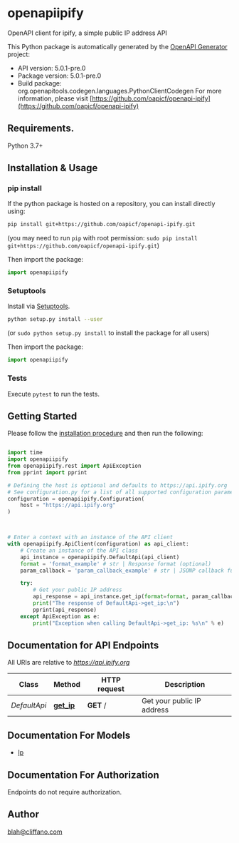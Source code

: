 # openapiipify
OpenAPI client for ipify, a simple public IP address API

This Python package is automatically generated by the [OpenAPI Generator](https://openapi-generator.tech) project:

- API version: 5.0.1-pre.0
- Package version: 5.0.1-pre.0
- Build package: org.openapitools.codegen.languages.PythonClientCodegen
For more information, please visit [https://github.com/oapicf/openapi-ipify](https://github.com/oapicf/openapi-ipify)

## Requirements.

Python 3.7+

## Installation & Usage
### pip install

If the python package is hosted on a repository, you can install directly using:

```sh
pip install git+https://github.com/oapicf/openapi-ipify.git
```
(you may need to run `pip` with root permission: `sudo pip install git+https://github.com/oapicf/openapi-ipify.git`)

Then import the package:
```python
import openapiipify
```

### Setuptools

Install via [Setuptools](http://pypi.python.org/pypi/setuptools).

```sh
python setup.py install --user
```
(or `sudo python setup.py install` to install the package for all users)

Then import the package:
```python
import openapiipify
```

### Tests

Execute `pytest` to run the tests.

## Getting Started

Please follow the [installation procedure](#installation--usage) and then run the following:

```python

import time
import openapiipify
from openapiipify.rest import ApiException
from pprint import pprint

# Defining the host is optional and defaults to https://api.ipify.org
# See configuration.py for a list of all supported configuration parameters.
configuration = openapiipify.Configuration(
    host = "https://api.ipify.org"
)



# Enter a context with an instance of the API client
with openapiipify.ApiClient(configuration) as api_client:
    # Create an instance of the API class
    api_instance = openapiipify.DefaultApi(api_client)
    format = 'format_example' # str | Response format (optional)
    param_callback = 'param_callback_example' # str | JSONP callback function name (optional)

    try:
        # Get your public IP address
        api_response = api_instance.get_ip(format=format, param_callback=param_callback)
        print("The response of DefaultApi->get_ip:\n")
        pprint(api_response)
    except ApiException as e:
        print("Exception when calling DefaultApi->get_ip: %s\n" % e)

```

## Documentation for API Endpoints

All URIs are relative to *https://api.ipify.org*

Class | Method | HTTP request | Description
------------ | ------------- | ------------- | -------------
*DefaultApi* | [**get_ip**](docs/DefaultApi.md#get_ip) | **GET** / | Get your public IP address


## Documentation For Models

 - [Ip](docs/Ip.md)


<a id="documentation-for-authorization"></a>
## Documentation For Authorization

Endpoints do not require authorization.


## Author

blah@cliffano.com


